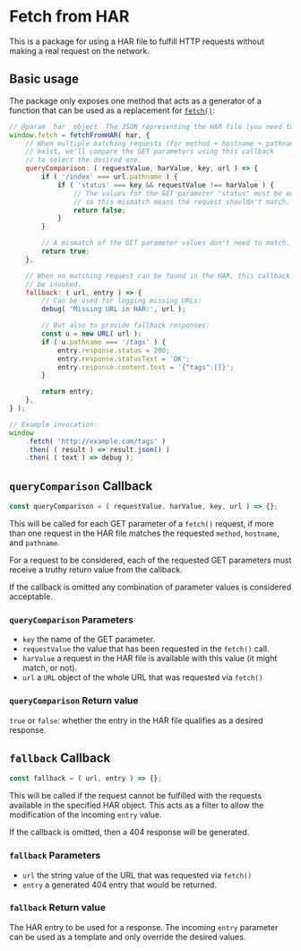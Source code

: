 # Fetch from HAR

This is a package for using a HAR file to fulfill HTTP requests without making a real request on the network.

## Basic usage

The package only exposes one method that acts as a generator of a function that can be used as a replacement for [`fetch()`](https://developer.mozilla.org/en-US/docs/Web/API/Fetch_API):

```javascript
// @param  har  object  The JSON representing the HAR file (you need to run JSON.parse() on the string)
window.fetch = fetchFromHAR( har, {
	// When multiple matching requests (for method + hostname + pathname)
	// exist, we'll compare the GET parameters using this callback
	// to select the desired one.
	queryComparison: ( requestValue, harValue, key, url ) => {
		if ( '/index' === url.pathname ) {
			if ( 'status' === key && requestValue !== harValue ) {
				// The values for the GET parameter "status" must be equal,
				// so this mismatch means the request shouldn't match.
				return false;
			}
		}

		// A mismatch of the GET parameter values don't need to match.
		return true;
	},

	// When no matching request can be found in the HAR, this callback will
	// be invoked.
	fallback: ( url, entry ) => {
		// Can be used for logging missing URLs:
		debug( 'Missing URL in HAR:', url );

		// But also to provide fallback responses:
		const u = new URL( url );
		if ( u.pathname === '/tags' ) {
			entry.response.status = 200;
			entry.response.statusText = 'OK';
			entry.response.content.text = '{"tags":[]}';
		}

		return entry;
	},
} );

// Example invocation:
window
	.fetch( 'http://example.com/tags' )
	.then( ( result ) => result.json() )
	.then( ( text ) => debug );
```

## `queryComparison` Callback

```javascript
const queryComparison = ( requestValue, harValue, key, url ) => {};
```

This will be called for each GET parameter of a `fetch()` request, if more than one request in the HAR file matches the requested `method`, `hostname`, and `pathname`.

For a request to be considered, each of the requested GET parameters must receive a truthy return value from the callback.

If the callback is omitted any combination of parameter values is considered acceptable.

### `queryComparison` Parameters

- `key` the name of the GET parameter.
- `requestValue` the value that has been requested in the `fetch()` call.
- `harValue` a request in the HAR file is available with this value (it might match, or not).
- `url` a `URL` object of the whole URL that was requested via `fetch()`

### `queryComparison` Return value

`true` or `false`: whether the entry in the HAR file qualifies as a desired response.

## `fallback` Callback

```javascript
const fallback = ( url, entry ) => {};
```

This will be called if the request cannot be fulfilled with the requests available in the specified HAR object. This acts as a filter to allow the modification of the incoming `entry` value.

If the callback is omitted, then a 404 response will be generated.

### `fallback` Parameters

- `url` the string value of the URL that was requested via `fetch()`
- `entry` a generated 404 entry that would be returned.

### `fallback` Return value

The HAR entry to be used for a response. The incoming `entry` parameter can be used as a template and only override the desired values.
